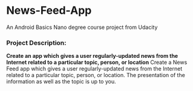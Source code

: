 # News-Feed-App
An Android Basics Nano degree course project from Udacity
### Project Description: 
**Create an app which gives a user regularly-updated news from the Internet related to a particular topic, person, or location**
Create a News Feed app which gives a user regularly-updated news from the Internet related to a particular topic, person, or location. The presentation of the information as well as the topic is up to you.
